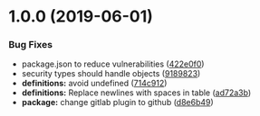 # 1.0.0 (2019-06-01)


### Bug Fixes

* package.json to reduce vulnerabilities ([422e0f0](https://github.com/syroegkin/swagger-markdown/commit/422e0f0))
* security types should handle objects ([9189823](https://github.com/syroegkin/swagger-markdown/commit/9189823))
* **definitions:** avoid undefined ([714c912](https://github.com/syroegkin/swagger-markdown/commit/714c912))
* **definitions:** Replace newlines with spaces in table ([ad72a3b](https://github.com/syroegkin/swagger-markdown/commit/ad72a3b))
* **package:** change gitlab plugin to github ([d8e6b49](https://github.com/syroegkin/swagger-markdown/commit/d8e6b49))

